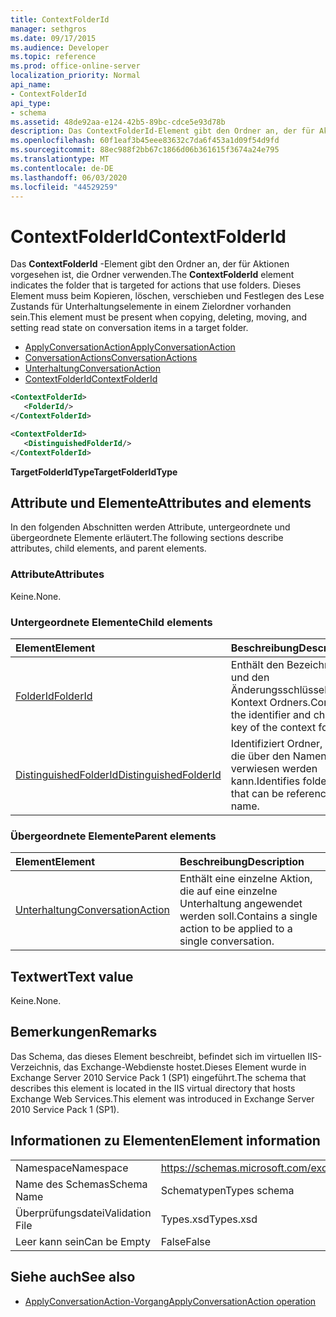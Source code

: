 ```yaml
---
title: ContextFolderId
manager: sethgros
ms.date: 09/17/2015
ms.audience: Developer
ms.topic: reference
ms.prod: office-online-server
localization_priority: Normal
api_name:
- ContextFolderId
api_type:
- schema
ms.assetid: 48de92aa-e124-42b5-89bc-cdce5e93d78b
description: Das ContextFolderId-Element gibt den Ordner an, der für Aktionen vorgesehen ist, die Ordner verwenden. Dieses Element muss beim Kopieren, löschen, verschieben und Festlegen des Lese Zustands für Unterhaltungselemente in einem Zielordner vorhanden sein.
ms.openlocfilehash: 60f1eaf3b45eee83632c7da6f453a1d09f54d9fd
ms.sourcegitcommit: 88ec988f2bb67c1866d06b361615f3674a24e795
ms.translationtype: MT
ms.contentlocale: de-DE
ms.lasthandoff: 06/03/2020
ms.locfileid: "44529259"
---
```

# <a name="contextfolderid"></a><span data-ttu-id="12eeb-104">ContextFolderId</span><span class="sxs-lookup"><span data-stu-id="12eeb-104">ContextFolderId</span></span>

<span data-ttu-id="12eeb-105">Das **ContextFolderId** -Element gibt den Ordner an, der für Aktionen vorgesehen ist, die Ordner verwenden.</span><span class="sxs-lookup"><span data-stu-id="12eeb-105">The **ContextFolderId** element indicates the folder that is targeted for actions that use folders.</span></span> <span data-ttu-id="12eeb-106">Dieses Element muss beim Kopieren, löschen, verschieben und Festlegen des Lese Zustands für Unterhaltungselemente in einem Zielordner vorhanden sein.</span><span class="sxs-lookup"><span data-stu-id="12eeb-106">This element must be present when copying, deleting, moving, and setting read state on conversation items in a target folder.</span></span> 
  
- [<span data-ttu-id="12eeb-107">ApplyConversationAction</span><span class="sxs-lookup"><span data-stu-id="12eeb-107">ApplyConversationAction</span></span>](applyconversationaction.md) 
- [<span data-ttu-id="12eeb-108">ConversationActions</span><span class="sxs-lookup"><span data-stu-id="12eeb-108">ConversationActions</span></span>](conversationactions.md)
- [<span data-ttu-id="12eeb-109">Unterhaltung</span><span class="sxs-lookup"><span data-stu-id="12eeb-109">ConversationAction</span></span>](conversationaction.md)
- [<span data-ttu-id="12eeb-110">ContextFolderId</span><span class="sxs-lookup"><span data-stu-id="12eeb-110">ContextFolderId</span></span>](contextfolderid.md)
  
```XML
<ContextFolderId>
   <FolderId/>
</ContextFolderId>
```

```XML
<ContextFolderId>
   <DistinguishedFolderId/>
</ContextFolderId>
```


<span data-ttu-id="12eeb-111">**TargetFolderIdType**</span><span class="sxs-lookup"><span data-stu-id="12eeb-111">**TargetFolderIdType**</span></span>

## <a name="attributes-and-elements"></a><span data-ttu-id="12eeb-112">Attribute und Elemente</span><span class="sxs-lookup"><span data-stu-id="12eeb-112">Attributes and elements</span></span>

<span data-ttu-id="12eeb-113">In den folgenden Abschnitten werden Attribute, untergeordnete und übergeordnete Elemente erläutert.</span><span class="sxs-lookup"><span data-stu-id="12eeb-113">The following sections describe attributes, child elements, and parent elements.</span></span>
  
### <a name="attributes"></a><span data-ttu-id="12eeb-114">Attribute</span><span class="sxs-lookup"><span data-stu-id="12eeb-114">Attributes</span></span>

<span data-ttu-id="12eeb-115">Keine.</span><span class="sxs-lookup"><span data-stu-id="12eeb-115">None.</span></span>
  
### <a name="child-elements"></a><span data-ttu-id="12eeb-116">Untergeordnete Elemente</span><span class="sxs-lookup"><span data-stu-id="12eeb-116">Child elements</span></span>

|<span data-ttu-id="12eeb-117">**Element**</span><span class="sxs-lookup"><span data-stu-id="12eeb-117">**Element**</span></span>|<span data-ttu-id="12eeb-118">**Beschreibung**</span><span class="sxs-lookup"><span data-stu-id="12eeb-118">**Description**</span></span>|
|:-----|:-----|
|[<span data-ttu-id="12eeb-119">FolderId</span><span class="sxs-lookup"><span data-stu-id="12eeb-119">FolderId</span></span>](folderid.md) <br/> |<span data-ttu-id="12eeb-120">Enthält den Bezeichner und den Änderungsschlüssel des Kontext Ordners.</span><span class="sxs-lookup"><span data-stu-id="12eeb-120">Contains the identifier and change key of the context folder.</span></span>  <br/> |
|[<span data-ttu-id="12eeb-121">DistinguishedFolderId</span><span class="sxs-lookup"><span data-stu-id="12eeb-121">DistinguishedFolderId</span></span>](distinguishedfolderid.md) <br/> |<span data-ttu-id="12eeb-122">Identifiziert Ordner, auf die über den Namen verwiesen werden kann.</span><span class="sxs-lookup"><span data-stu-id="12eeb-122">Identifies folders that can be referenced by name.</span></span>  <br/> |
   
### <a name="parent-elements"></a><span data-ttu-id="12eeb-123">Übergeordnete Elemente</span><span class="sxs-lookup"><span data-stu-id="12eeb-123">Parent elements</span></span>

|<span data-ttu-id="12eeb-124">**Element**</span><span class="sxs-lookup"><span data-stu-id="12eeb-124">**Element**</span></span>|<span data-ttu-id="12eeb-125">**Beschreibung**</span><span class="sxs-lookup"><span data-stu-id="12eeb-125">**Description**</span></span>|
|:-----|:-----|
|[<span data-ttu-id="12eeb-126">Unterhaltung</span><span class="sxs-lookup"><span data-stu-id="12eeb-126">ConversationAction</span></span>](conversationaction.md) <br/> |<span data-ttu-id="12eeb-127">Enthält eine einzelne Aktion, die auf eine einzelne Unterhaltung angewendet werden soll.</span><span class="sxs-lookup"><span data-stu-id="12eeb-127">Contains a single action to be applied to a single conversation.</span></span>  <br/> |
   
## <a name="text-value"></a><span data-ttu-id="12eeb-128">Textwert</span><span class="sxs-lookup"><span data-stu-id="12eeb-128">Text value</span></span>

<span data-ttu-id="12eeb-129">Keine.</span><span class="sxs-lookup"><span data-stu-id="12eeb-129">None.</span></span>
  
## <a name="remarks"></a><span data-ttu-id="12eeb-130">Bemerkungen</span><span class="sxs-lookup"><span data-stu-id="12eeb-130">Remarks</span></span>

<span data-ttu-id="12eeb-131">Das Schema, das dieses Element beschreibt, befindet sich im virtuellen IIS-Verzeichnis, das Exchange-Webdienste hostet.Dieses Element wurde in Exchange Server 2010 Service Pack 1 (SP1) eingeführt.</span><span class="sxs-lookup"><span data-stu-id="12eeb-131">The schema that describes this element is located in the IIS virtual directory that hosts Exchange Web Services.This element was introduced in Exchange Server 2010 Service Pack 1 (SP1).</span></span>
  
## <a name="element-information"></a><span data-ttu-id="12eeb-132">Informationen zu Elementen</span><span class="sxs-lookup"><span data-stu-id="12eeb-132">Element information</span></span>

|||
|:-----|:-----|
|<span data-ttu-id="12eeb-133">Namespace</span><span class="sxs-lookup"><span data-stu-id="12eeb-133">Namespace</span></span>  <br/> |https://schemas.microsoft.com/exchange/services/2006/types  <br/> |
|<span data-ttu-id="12eeb-134">Name des Schemas</span><span class="sxs-lookup"><span data-stu-id="12eeb-134">Schema Name</span></span>  <br/> |<span data-ttu-id="12eeb-135">Schematypen</span><span class="sxs-lookup"><span data-stu-id="12eeb-135">Types schema</span></span>  <br/> |
|<span data-ttu-id="12eeb-136">Überprüfungsdatei</span><span class="sxs-lookup"><span data-stu-id="12eeb-136">Validation File</span></span>  <br/> |<span data-ttu-id="12eeb-137">Types.xsd</span><span class="sxs-lookup"><span data-stu-id="12eeb-137">Types.xsd</span></span>  <br/> |
|<span data-ttu-id="12eeb-138">Leer kann sein</span><span class="sxs-lookup"><span data-stu-id="12eeb-138">Can be Empty</span></span>  <br/> |<span data-ttu-id="12eeb-139">False</span><span class="sxs-lookup"><span data-stu-id="12eeb-139">False</span></span>  <br/> |
   
## <a name="see-also"></a><span data-ttu-id="12eeb-140">Siehe auch</span><span class="sxs-lookup"><span data-stu-id="12eeb-140">See also</span></span>

- [<span data-ttu-id="12eeb-141">ApplyConversationAction-Vorgang</span><span class="sxs-lookup"><span data-stu-id="12eeb-141">ApplyConversationAction operation</span></span>](applyconversationaction-operation.md)

